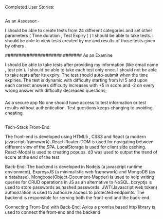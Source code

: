 Completed User Stories:
##
As an Assessor:-


I should be able to create tests from 24 different categories and set other parameters ( Time duration , Test Expiry ) )
I should be able to take tests.
I should be able to view tests created by me and results of those tests given by others .

#####################
####### As an Examine

I should be able to take tests after providing my information (like email name , test pin ).
I should be able to take each test only once. 
I should not be able to take tests after its expiry.
The test should auto-submit when the time expiries.
The test is dynamic with difficulty starting from lvl 5 and upon each correct answers difficulty increases with +5 in score and -2 on every wrong answer with difficulty decreased questions;


###
As a secure app
No one should have access to test information or test results without authentication.
Test questions keeps changing to avoiding cheating.

##
Tech-Stack
Front-End:

The front-end is developed using HTML5 , CSS3 and React (a modern javascript-framework).
React-Router-DOM is used for navigating between different view of the SPA.
LocalStorage is used for client side caching.
React-Modal is used to creating popups.
d3 was used to output the trend of score at the end of the test

Back-End:
The backend is developed in Nodejs (a javascript runtime envionment), ExpressJS (a minimalistic web framework) and MongoDB (as a database).
Mongoose(Object-Document-Mapper) is used to help writing queries for CRUD operations in JS as an alternative to NoSQL.
bcryptjs is used to store passwords as hashed passwords.
JWT(Javascript web token) authorization is used to authorize access to protected endpoints.
The backend is responsible for serving both the front-end and the back-end.


Connecting Front-End with Back-End:
Axios a promise based http library is used to connect the front-end and the backend.





